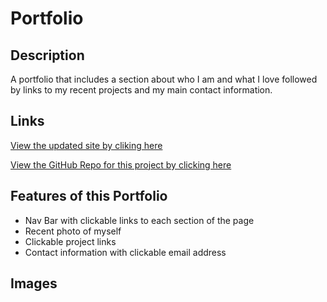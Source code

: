 # Portfolio

## **Description**

A portfolio that includes a section about who I am and what I love followed by links to my recent projects and my main contact information.

## **Links**

[View the updated site by cliking here]()

[View the GitHub Repo for this project by clicking here](https://github.com/laurenb08/Portfolio)

## **Features of this Portfolio**

- Nav Bar with clickable links to each section of the page
- Recent photo of myself
- Clickable project links
- Contact information with clickable email address

## **Images**